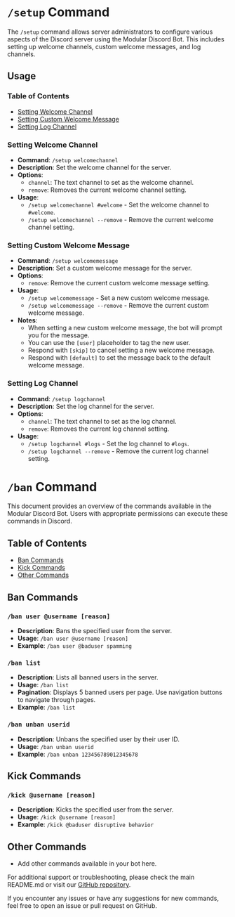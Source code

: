 # `/setup` Command

The `/setup` command allows server administrators to configure various aspects of the Discord server using the Modular Discord Bot. This includes setting up welcome channels, custom welcome messages, and log channels.

## Usage

### Table of Contents

- [Setting Welcome Channel](#setting-welcome-channel)
- [Setting Custom Welcome Message](#setting-custom-welcome-message)
- [Setting Log Channel](#setting-log-channel)

### Setting Welcome Channel

- **Command**: `/setup welcomechannel`
- **Description**: Set the welcome channel for the server.
- **Options**:
    - `channel`: The text channel to set as the welcome channel.
    - `remove`: Removes the current welcome channel setting.
- **Usage**:
    - `/setup welcomechannel #welcome` - Set the welcome channel to `#welcome`.
    - `/setup welcomechannel --remove` - Remove the current welcome channel setting.

### Setting Custom Welcome Message

- **Command**: `/setup welcomemessage`
- **Description**: Set a custom welcome message for the server.
- **Options**:
    - `remove`: Remove the current custom welcome message setting.
- **Usage**:
    - `/setup welcomemessage` - Set a new custom welcome message.
    - `/setup welcomemessage --remove` - Remove the current custom welcome message.
- **Notes**:
    - When setting a new custom welcome message, the bot will prompt you for the message. 
    - You can use the `[user]` placeholder to tag the new user.
    - Respond with `[skip]` to cancel setting a new welcome message.
    - Respond with `[default]` to set the message back to the default welcome message.

### Setting Log Channel

- **Command**: `/setup logchannel`
- **Description**: Set the log channel for the server.
- **Options**:
    - `channel`: The text channel to set as the log channel.
    - `remove`: Removes the current log channel setting.
- **Usage**:
    - `/setup logchannel #logs` - Set the log channel to `#logs`.
    - `/setup logchannel --remove` - Remove the current log channel setting.


# `/ban` Command

This document provides an overview of the commands available in the Modular Discord Bot. Users with appropriate permissions can execute these commands in Discord.

## Table of Contents

- [Ban Commands](#ban-commands)
- [Kick Commands](#kick-commands)
- [Other Commands](#other-commands)

## Ban Commands

### `/ban user @username [reason]`

- **Description**: Bans the specified user from the server.
- **Usage**: `/ban user @username [reason]`
- **Example**: `/ban user @baduser spamming`

### `/ban list`

- **Description**: Lists all banned users in the server.
- **Usage**: `/ban list`
- **Pagination**: Displays 5 banned users per page. Use navigation buttons to navigate through pages.
- **Example**: `/ban list`

### `/ban unban userid`

- **Description**: Unbans the specified user by their user ID.
- **Usage**: `/ban unban userid`
- **Example**: `/ban unban 123456789012345678`

## Kick Commands

### `/kick @username [reason]`

- **Description**: Kicks the specified user from the server.
- **Usage**: `/kick @username [reason]`
- **Example**: `/kick @baduser disruptive behavior`

## Other Commands

- Add other commands available in your bot here.

For additional support or troubleshooting, please check the main README.md or visit our [GitHub repository](https://github.com/ArtemBlue/MDB).

If you encounter any issues or have any suggestions for new commands, feel free to open an issue or pull request on GitHub.

